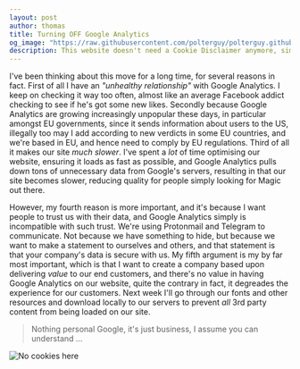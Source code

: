 ```yaml
---
layout: post
author: thomas
title: Turning OFF Google Analytics
og_image: "https://raw.githubusercontent.com/polterguy/polterguy.github.io/master/images/blogs/cookie-monster.jpeg"
description: This website doesn't need a Cookie Disclaimer anymore, simply because it's not tracking you anymore.
---
```


I've been thinking about this move for a long time, for several reasons in fact. First of all I have
an _"unhealthy relationship"_ with Google Analytics. I keep on checking it way too often, almost like an average Facebook
addict checking to see if he's got some new likes. Secondly because Google Analytics are growing increasingly unpopular
these days, in particular amongst EU governments, since it sends information about users to the US, illegally too may I add
according to new verdicts in some EU countries, and we're based in EU, and hence need to comply by EU regulations.
Third of all it makes our site _much slower_. I've spent a _lot_ of time optimising our website, ensuring it
loads as fast as possible, and Google Analytics pulls down tons of unnecessary data from Google's servers, resulting
in that our site becomes slower, reducing quality for people simply looking for Magic out there.

However, my fourth reason is more important, and it's because I want people to trust us with their data, and Google Analytics
simply is incompatible with such trust. We're using Protonmail and Telegram to communicate. Not because we have something
to hide, but because we want to make a statement to ourselves and others, and that statement is that your company's
data is secure with us. My fifth argument is my by far most important, which is that I want to create a company based
upon delivering _value_ to our end customers, and there's no value in having Google Analytics on our website,
quite the contrary in fact, it degreades the experience for our customers. Next week I'll go through our fonts
and other resources and download locally to our servers to prevent _all_ 3rd party content from being loaded on our
site.

> Nothing personal Google, it's just business, I assume you can understand ...

![No cookies here](https://raw.githubusercontent.com/polterguy/polterguy.github.io/master/images/blogs/cookie-monster.jpeg)
